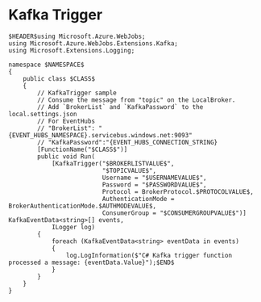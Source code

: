 ﻿---
guid: 263f238e-0f7b-468d-b6bd-c15960da6e77
type: File
reformat: True
shortenReferences: True
image: AzureFunctionsTrigger
categories: [Azure]
customProperties: Extension=cs, FileName=KafkaTrigger, ValidateFileName=True
scopes: InAzureFunctionsCSharpProject;MustUseAzureFunctionsDefaultWorker
uitag: Azure Function Trigger
parameterOrder: (HEADER), (NAMESPACE), (CLASS), BROKERLISTVALUE, TOPICVALUE, USERNAMEVALUE, PASSWORDVALUE, PROTOCOLVALUE, AUTHMODEVALUE, CONSUMERGROUPVALUE
HEADER-expression: fileheader()
NAMESPACE-expression: fileDefaultNamespace()
CLASS-expression: getAlphaNumericFileNameWithoutExtension()
BROKERLISTVALUE-expression: constant("BrokerList")
TOPICVALUE-expression: constant("topic")
USERNAMEVALUE-expression: constant("$ConnectionString")
PASSWORDVALUE-expression: constant("%KafkaPassword%")
PROTOCOLVALUE-expression: list("SaslSsl,NotSet,Plaintext,Ssl,SaslPlaintext")
AUTHMODEVALUE-expression: list("Plain,NotSet,Gssapi,ScramSha256,ScramSha512")
CONSUMERGROUPVALUE-expression: constant("$Default")
---

# Kafka Trigger

```
$HEADER$using Microsoft.Azure.WebJobs;
using Microsoft.Azure.WebJobs.Extensions.Kafka;
using Microsoft.Extensions.Logging;

namespace $NAMESPACE$
{
    public class $CLASS$
    {
        // KafkaTrigger sample 
        // Consume the message from "topic" on the LocalBroker.
        // Add `BrokerList` and `KafkaPassword` to the local.settings.json
        // For EventHubs
        // "BrokerList": "{EVENT_HUBS_NAMESPACE}.servicebus.windows.net:9093"
        // "KafkaPassword":"{EVENT_HUBS_CONNECTION_STRING}
        [FunctionName("$CLASS$")]
        public void Run(
            [KafkaTrigger("$BROKERLISTVALUE$",
                          "$TOPICVALUE$",
                          Username = "$USERNAMEVALUE$",
                          Password = "$PASSWORDVALUE$",
                          Protocol = BrokerProtocol.$PROTOCOLVALUE$,
                          AuthenticationMode = BrokerAuthenticationMode.$AUTHMODEVALUE$,
                          ConsumerGroup = "$CONSUMERGROUPVALUE$")] KafkaEventData<string>[] events,
            ILogger log)
        {
            foreach (KafkaEventData<string> eventData in events)
            {
                log.LogInformation($"C# Kafka trigger function processed a message: {eventData.Value}");$END$
            }
        }
    }
}
```